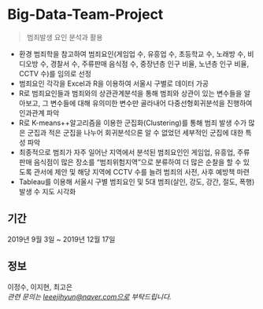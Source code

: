 # Big-Data-Team-Project
> 범죄발생 요인 분석과 활용

-	환경 범죄학을 참고하여 범죄요인(게임업 수, 유흥업 수, 초등학교 수, 노래방 수, 비디오방 수, 경찰서 수, 주류판매 음식점 수, 중장년층 인구 비율, 노년층 인구 비율, CCTV 수)를 임의로 선정
-	범죄요인 각각을 Excel과 R을 이용하여 서울시 구별로 데이터 가공
-	R로 범죄요인들과 범죄와의 상관관계분석을 통해 범죄와 상관이 있는 변수들을 알아보고, 그 변수들에 대해 유의미한 변수만 골라내어 다중선형회귀분석을 진행하여 인과관계 파악
-	R로 K-means++알고리즘을 이용한 군집화(Clustering)를 통해 범죄 발생 수가 많은 군집과 적은 군집을 나누어 회귀분석으론 알 수 없었던 세부적인 군집에 대한 특성 파악
-	최종적으로 범죄가 자주 일어난 지역에서 분석된 범죄요인인 게임업, 유흥업, 주류판매 음식점이 많은 장소를 “범죄위험지역”으로 분류하여 더 많은 순찰을 할 수 있도록 관서에 제안 및 해당 지역에 CCTV 수를 늘려 범죄의 사전, 사후 예방책 마련
-	Tableau를 이용해 서울시 구별 범죄요인 및 5대 범죄(살인, 강도, 강간, 절도, 폭행) 발생 수 지도 시각화

## 기간
2019년 9월 3일 ~ 2019년 12월 17일

## 정보
이정수, 이지현, 최고은  
_관련 문의는 leeejihyun@naver.com으로 부탁드립니다._
